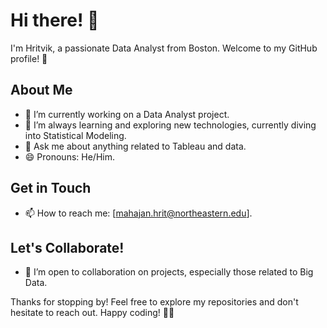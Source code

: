 # Hi there! 👋

I'm Hritvik, a passionate Data Analyst from Boston. Welcome to my GitHub profile! 🚀

## About Me
- 🔭 I’m currently working on a Data Analyst project.
- 🌱 I’m always learning and exploring new technologies, currently diving into Statistical Modeling.
- 💬 Ask me about anything related to Tableau and data.
- 😄 Pronouns: He/Him.
  
## Get in Touch
- 📫 How to reach me: [mahajan.hrit@northeastern.edu].

## Let's Collaborate!
- 👯 I’m open to collaboration on projects, especially those related to Big Data.

Thanks for stopping by! Feel free to explore my repositories and don't hesitate to reach out. Happy coding! 🚀✨
